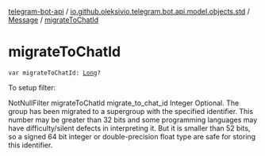 [telegram-bot-api](../../index.md) / [io.github.oleksivio.telegram.bot.api.model.objects.std](../index.md) / [Message](index.md) / [migrateToChatId](./migrate-to-chat-id.md)

# migrateToChatId

`var migrateToChatId: `[`Long`](https://kotlinlang.org/api/latest/jvm/stdlib/kotlin/-long/index.html)`?`

To setup filter:

NotNullFilter migrateToChatId migrate_to_chat_id Integer Optional. The group has been migrated to a supergroup
with the specified identifier. This number may be greater than 32 bits and some programming languages may have
difficulty/silent defects in interpreting it. But it is smaller than 52 bits, so a signed 64 bit integer or
double-precision float type are safe for storing this identifier.

